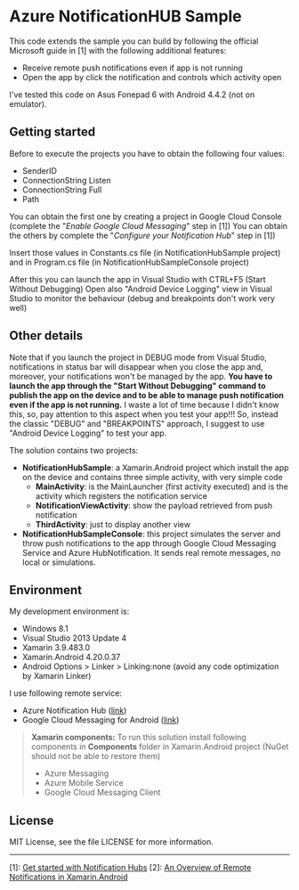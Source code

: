 Azure NotificationHUB Sample
===================
This code extends the sample you can build by following the official Microsoft guide in [1] with the following additional features:

 - Receive remote push notifications even if app is not running
 - Open the app by click the notification and controls which activity open

I've tested this code on Asus Fonepad 6 with Android 4.4.2 (not on emulator).

Getting started
-------------
Before to execute the projects you have to obtain the following four values:

 - SenderID
 - ConnectionString Listen
 - ConnectionString Full
 - Path

You can obtain the first one by creating a project in Google Cloud Console (complete the "*Enable Google Cloud Messaging*" step in [1])
You can obtain the others by complete the "*Configure your Notification Hub*" step in [1])

Insert those values in Constants.cs file (in NotificationHubSample project) and in Program.cs file (in NotificationHubSampleConsole project)

After this you can launch the app in Visual Studio with CTRL+F5 (Start Without Debugging)
Open also "Android Device Logging" view in Visual Studio to monitor the behaviour (debug and breakpoints don't work very well)

Other details
-------------
Note that if you launch the project in DEBUG mode from Visual Studio, notifications in status bar will disappear when you close the app and, moreover, your notifications won't be managed by the app. 
**You have to launch the app through the "Start Without Debugging" command to publish the app on the device and to be able to manage push notification even if the app is not running.**
I waste a lot of time because I didn't know this, so, pay attention to this aspect when you test your app!!!
So, instead the classic "DEBUG" and "BREAKPOINTS" approach, I suggest to use "Android Device Logging" to test your app.

The solution contains two projects:

 - **NotificationHubSample**: a Xamarin.Android project which install the app on the device and contains three simple activity, with very simple code
	 - **MainActivity**: is the MainLauncher (first activity executed) and is the activity which registers the notification service
	 - **NotificationViewActivity**: show the payload retrieved from push notification
	 - **ThirdActivity**: just to display another view
 - **NotificationHubSampleConsole**: this project simulates the server and throw push notifications to the app through Google Cloud Messaging Service and Azure HubNotification. It sends real remote messages, no local or simulations.

Environment
-------------
My development environment is:
 - Windows 8.1
 - Visual Studio 2013 Update 4
 - Xamarin 3.9.483.0
 - Xamarin.Android 4.20.0.37
 - Android Options > Linker > Linking:none (avoid any code optimization by Xamarin Linker)

I use following remote service:
 - Azure Notification Hub ([link](https://msdn.microsoft.com/en-us/library/azure/jj927170.aspx?f=255&MSPPError=-2147217396))
 - Google Cloud Messaging for Android ([link](https://developer.android.com/google/gcm/index.html))

> **Xamarin components:**
To run this solution install following components in **Components** folder in Xamarin.Android project (NuGet should not be able to restore them)
 > - Azure Messaging
 > - Azure Mobile Service
 > - Google Cloud Messaging Client


License
-------
MIT License, see the file LICENSE for more information.

----------
[1]: [Get started with Notification Hubs](http://azure.microsoft.com/en-us/documentation/articles/partner-xamarin-notification-hubs-android-get-started/)
[2]: [An Overview of Remote Notifications in Xamarin.Android](http://developer.xamarin.com/guides/cross-platform/application_fundamentals/notifications/android/remote_notifications_in_android/)